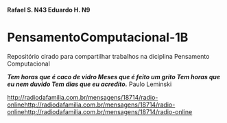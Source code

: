 ****Rafael S. N43 Eduardo H. N9****

# PensamentoComputacional-1B

Repositório cirado para compartilhar trabalhos na diciplina Pensamento Computacional

***Tem horas que é caco de vidro
Meses que é feito um grito
Tem horas que eu nem duvido
Tem dias que eu acredito.*** 
                                             Paulo Leminski
                                             

http://radiodafamilia.com.br/mensagens/18714/radio-onlinehttp://radiodafamilia.com.br/mensagens/18714/radio-onlinehttp://radiodafamilia.com.br/mensagens/18714/radio-online
